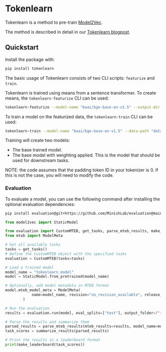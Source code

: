 # Tokenlearn
Tokenlearn is a method to pre-train [Model2Vec](https://github.com/MinishLab/model2vec).

The method is described in detail in our [Tokenlearn blogpost](https://minishlab.github.io/tokenlearn_blogpost/).

## Quickstart

Install the package with:

```bash
pip install tokenlearn
```

The basic usage of Tokenlearn consists of two CLI scripts: `featurize` and `train`.

Tokenlearn is trained using means from a sentence transformer. To create means, the `tokenlearn-featurize` CLI can be used:

```bash
tokenlearn-featurize --model-name "baai/bge-base-en-v1.5" --output-dir "data/c4_features"
```

To train a model on the featurized data, the `tokenlearn-train` CLI can be used:
```bash
tokenlearn-train --model-name "baai/bge-base-en-v1.5" --data-path "data/c4_features" --save-path "<path-to-save-model>"
```

Training will create two models:
- The base trained model.
- The base model with weighting applied. This is the model that should be used for downstream tasks.

NOTE: the code assumes that the padding token ID in your tokenizer is 0. If this is not the case, you will need to modify the code.

### Evaluation

To evaluate a model, you can use the following command after installing the optional evaluation dependencies:

```bash
pip install evaluation@git+https://github.com/MinishLab/evaluation@main

```

```python
from model2vec import StaticModel

from evaluation import CustomMTEB, get_tasks, parse_mteb_results, make_leaderboard, summarize_results
from mteb import ModelMeta

# Get all available tasks
tasks = get_tasks()
# Define the CustomMTEB object with the specified tasks
evaluation = CustomMTEB(tasks=tasks)

# Load a trained model
model_name = "tokenlearn_model"
model = StaticModel.from_pretrained(model_name)

# Optionally, add model metadata in MTEB format
model.mteb_model_meta = ModelMeta(
            name=model_name, revision="no_revision_available", release_date=None, languages=None
        )

# Run the evaluation
results = evaluation.run(model, eval_splits=["test"], output_folder=f"results")

# Parse the results and summarize them
parsed_results = parse_mteb_results(mteb_results=results, model_name=model_name)
task_scores = summarize_results(parsed_results)

# Print the results in a leaderboard format
print(make_leaderboard(task_scores))
```
